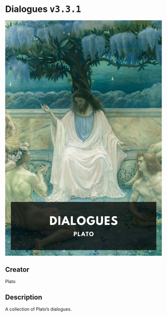 
# Dialogues <kbd>v3.3.1</kbd>

<center>
  <img src="./cover-1024.jpg"/>
</center>

## Creator
Plato

## Description
A collection of Plato’s dialogues.
